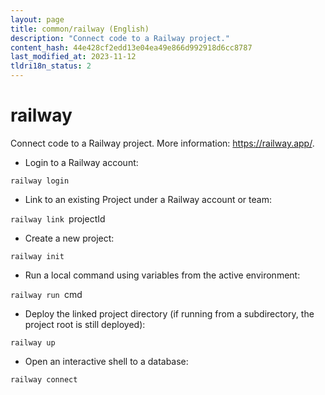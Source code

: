 ```yaml
---
layout: page
title: common/railway (English)
description: "Connect code to a Railway project."
content_hash: 44e428cf2edd13e04ea49e866d992918d6cc8787
last_modified_at: 2023-11-12
tldri18n_status: 2
---
```

# railway

Connect code to a Railway project.
More information: <https://railway.app/>.

- Login to a Railway account:

`railway login`

- Link to an existing Project under a Railway account or team:

`railway link `<span class="tldr-var badge badge-pill bg-dark-lm bg-white-dm text-white-lm text-dark-dm font-weight-bold">projectId</span>

- Create a new project:

`railway init`

- Run a local command using variables from the active environment:

`railway run `<span class="tldr-var badge badge-pill bg-dark-lm bg-white-dm text-white-lm text-dark-dm font-weight-bold">cmd</span>

- Deploy the linked project directory (if running from a subdirectory, the project root is still deployed):

`railway up`

- Open an interactive shell to a database:

`railway connect`
